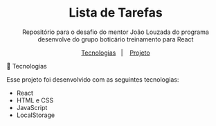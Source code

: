 <h1 align="center"> Lista de Tarefas </h1>

<p align="center">
Repositório para o desafio do mentor João Louzada do programa desenvolve do grupo boticário treinamento para React
</p>

<p align="center">
  <a href="#-tecnologias">Tecnologias</a>&nbsp;&nbsp;&nbsp;|&nbsp;&nbsp;&nbsp;
  <a href="#-projeto">Projeto</a>
</p>


🚀 Tecnologias

Esse projeto foi desenvolvido com as seguintes tecnologias:
- React
- HTML e CSS
- JavaScript
- LocalStorage


<br>
 

